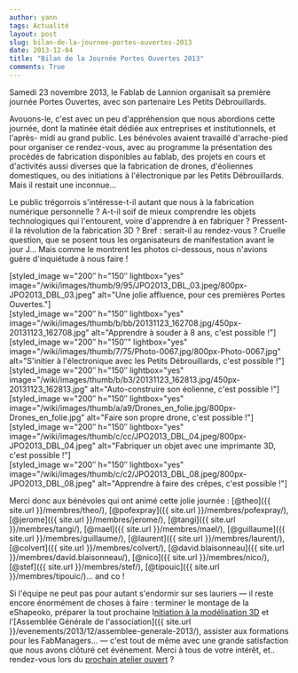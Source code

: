 ```yaml
---
author: yann
tags: Actualité
layout: post
slug: bilan-de-la-journee-portes-ouvertes-2013
date: 2013-12-04
title: "Bilan de la Journée Portes Ouvertes 2013"
comments: True
---
```

Samedi 23 novembre 2013, le Fablab de Lannion organisait sa première journée
Portes Ouvertes, avec son partenaire Les Petits Débrouillards.

Avouons-le, c'est avec un peu d'appréhension que nous abordions cette journée,
dont la matinée était dédiée aux entreprises et institutionnels, et l'après-
midi au grand public. Les bénévoles avaient travaillé d'arrache-pied pour
organiser ce rendez-vous, avec au programme la présentation des procédés de
fabrication disponibles au fablab, des projets en cours et d'activités aussi
diverses que la fabrication de drones, d'éoliennes domestiques, ou des
initiations à l'électronique par les Petits Débrouillards. Mais il restait une
inconnue…

Le public trégorrois s'intéresse-t-il autant que nous à la fabrication
numérique personnelle ? A-t-il soif de mieux comprendre les objets
technologiques qui l'entourent, voire d'apprendre à en fabriquer ? Pressent-il
la révolution de la fabrication 3D ? Bref : serait-il au rendez-vous ? Cruelle
question, que se posent tous les organisateurs de manifestation avant le jour
J… Mais comme le montrent les photos ci-dessous, nous n'avions guère
d'inquiétude à nous faire !

[styled_image w="200″ h="150″ lightbox="yes"
image="/wiki/images/thumb/9/95/JPO2013_DBL_03.jpeg/800px-JPO2013_DBL_03.jpeg"
alt="Une jolie affluence, pour ces premières Portes Ouvertes."]  
[styled_image w="200″ h="150″ lightbox="yes"
image="/wiki/images/thumb/b/bb/20131123_162708.jpg/450px-20131123_162708.jpg"
alt="Apprendre à souder à 8 ans, c'est possible !"]  
[styled_image w="200″ h="150″" lightbox="yes"
image="/wiki/images/thumb/7/75/Photo-0067.jpg/800px-Photo-0067.jpg"
alt="S'initier à l'électronique avec les Petits Débrouillards, c'est possible
!"]  
[styled_image w="200″ h="150″ lightbox="yes"
image="/wiki/images/thumb/b/b3/20131123_162813.jpg/450px-20131123_162813.jpg"
alt="Auto-construire son éolienne, c'est possible !"]  
[styled_image w="200″ h="150″ lightbox="yes"
image="/wiki/images/thumb/a/a9/Drones_en_folie.jpg/800px-Drones_en_folie.jpg"
alt="Faire son propre drone, c'est possible !"]  
[styled_image w="200″ h="150″ lightbox="yes"
image="/wiki/images/thumb/c/cc/JPO2013_DBL_04.jpeg/800px-JPO2013_DBL_04.jpeg"
alt="Fabriquer un objet avec une imprimante 3D, c'est possible !"]  
[styled_image w="200″ h="150″ lightbox="yes"
image="/wiki/images/thumb/c/c2/JPO2013_DBL_08.jpeg/800px-JPO2013_DBL_08.jpeg"
alt="Apprendre à faire des crêpes, c'est possible !"]

Merci donc aux bénévoles qui ont animé cette jolie journée :
[@theo]({{ site.url }}/membres/theo/), [@pofexpray]({{ site.url }}/membres/pofexpray/), [@jerome]({{ site.url }}/membres/jerome/), [@tangi]({{ site.url }}/membres/tangi/), [@mael]({{ site.url }}/membres/mael/),
[@guillaume]({{ site.url }}/membres/guillaume/),
[@laurent]({{ site.url }}/membres/laurent/),
[@colvert]({{ site.url }}/membres/colvert/),
[@david.blaisonneau]({{ site.url }}/membres/david.blaisonneau/),
[@nico]({{ site.url }}/membres/nico/), [@stef]({{ site.url }}/membres/stef/), [@tipouic]({{ site.url }}/membres/tipouic/)… and co !

Si l'équipe ne peut pas pour autant s'endormir sur ses lauriers — il reste
encore énormément de choses à faire : terminer le montage de la eShapeoko,
préparer la tout prochaine I[nitiation à la modélisation
3D](/evenements/2013/12/modelisation-3d-sur-sketchup-session-dinitiation/) et
l'[Assemblée Générale de l'association]({{ site.url }}/evenements/2013/12/assemblee-generale-2013/), assister aux
formations pour les FabManagers… — c'est tout de même avec une grande
satisfaction que nous avons clôturé cet événement. Merci à tous de votre
intérêt, et.. rendez-vous lors du [prochain atelier ouvert](/evenements/) ?






